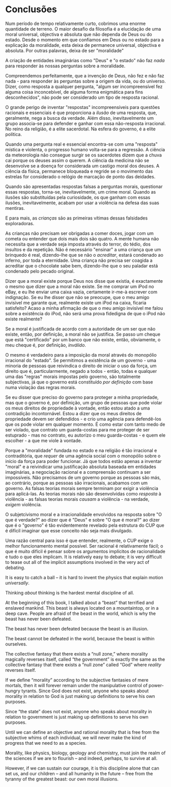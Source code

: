 # Conclusões

Num período de tempo relativamente curto, cobrimos uma enorme quantidade de terreno. O maior desafio da filosofia é a elucidação de uma moral universal, objectiva e absoluta que não dependa de Deus ou do estado. Desde o momento em que confiamos em Deus ou no estado para a explicação da moralidade, esta deixa de permanece universal, objectiva e absoluta. Por outras palavras, deixa de ser "moralidade"

A criação de entidades imaginárias como "Deus" e "o estado" não faz *nada* para responder às nossas perguntas sobre a moralidade.

Compreendemos perfeitamente, que a invenção de Deus, não fez e não faz nada - para responder às perguntas sobre a origem da vida, ou do universo. Dizer, como resposta a qualquer pergunta, "algum ser incompreensível fez alguma coisa inconcebível, de alguma forma enigmática para fins desconhecidos", não pode ser considerado um tipo de resposta racional.

O grande perigo de inventar "respostas" incompreensíveis para questões racionais e essenciais é que proporciona a *ilusão* de uma resposta, que, geralmente, nega a busca da verdade. Além disso, inevitavelmente um grupo associa-se para defender e ganhar com essa não-resposta irracional. No reino da religião, é a elite sacerdotal. Na esfera do governo, é a elite política.

Quando uma pergunta real e essencial encontra-se com uma "resposta" mística e violenta, o progresso humano volta-se para a regressão. A ciência da meteorologia não consegue surgir se os sacerdotes dizem que a chuva cai porque os deuses assim o querem. A ciência da medicina não se desenvolve se a doença for considerada um castigo moral dos deuses. A ciência da física, permanece bloqueada e regride se o movimento das estrelas for considerado o relógio de marcação de ponto das deidades.

Quando são apresentadas respostas falsas a perguntas morais, questionar essas respostas, torna-se, inevitavelmente, um crime moral. Quando as ilusões são substituídas pela curiosidade, os que ganham com essas ilusões, inevitavelmente, acabam por usar a violência na defesa das suas mentiras.

E para mais, as *crianças* são as primeiras vítimas dessas falsidades exploradoras.

As crianças não precisam ser obrigadas a comer doces, jogar com um cometa ou entender que dois mais dois são quatro. A mente humana não necessita que a verdade seja imposta através do terror, do tédio, dos insultos e da repetição. Não é necessário "ensinar" a uma criança que um brinquedo é real, dizendo-lhe que se não o *acreditar*, estará condenado ao inferno, por toda a eternidade. Uma criança não precisa ser coagida a acreditar que o chocolate sabe bem, dizendo-lhe que o seu paladar está condenado pelo pecado original.

Dizer que a moral existe porque Deus nos disse que existia, é exactamente o mesmo que dizer que a moral não existe. Se me comprar um iPod no eBay, e eu lhe enviar uma caixa vazia, certamente ir-me-à escrever com indignação. Se eu lhe disser que não se preocupe, que o meu amigo invisível me garante que, realmente existe um iPod na caixa, ficaria satisfeito? Acaso a minha afirmação de que o meu amigo invisível me falou sobre a existência do iPod, não será uma prova fidedigna de que o iPod não existe realmente?

Se a moral é justificada de acordo com a autoridade de um ser que não existe, então, por definição, a moral não se justifica. Se passo um cheque que está "certificado" por um banco que não existe, então, obviamente, o meu cheque é, por definição, *inválido*.

O mesmo é verdadeiro para a imposição da moral através do monopólio irracional do "estado". Se permitimos a existência de um governo - uma minoria de pessoas que reivindica o direito de iniciar o uso da força, um direito que é, particularmente, negado a todos - então, todas e qualquer uma das "regras" morais impostas pelo governo, são totalmente subjectivas, já que o governo está constituído *por definição* com base numa violação das regras morais.

Se eu disser que preciso do governo para proteger a minha propriedade, mas que o governo é, por definição, um grupo de pessoas que pode violar os meus direitos de propriedade à vontade, então estou atado a uma contradição incontornável. Estou a dizer que os meus direitos de propriedade devem ser defendidos - e crio uma agência para defendê-los que os pode violar em qualquer momento. É como estar com tanto medo de ser violado, que contrato um guarda-costas para me proteger de ser estuprado - mas no contrato, eu autorizo o meu guarda-costas - e quem ele escolher - a que me viole à vontade.

Porque a "moralidade" fundada no estado e na religião é tão irracional e contraditória, que *requer* de uma agência social com o monopólio sobre o início da força para poder funcionar. Já que todos estão apenas a inventar "moral" e a reivindicar uma justificação absoluta baseada em entidades imaginárias, a negociação racional e a compreensão continuam a ser impossíveis. Não precisamos de um governo porque as pessoas são más, ao contrário, porque as pessoas são irracionais, acabamos com um governo. As falsas teorias morais sempre terminam por exigir a violência para aplicá-las. As teorias morais não são desenvolvidas como *resposta* à violência - as falsas teorias morais *causam* a violência - na verdade, *exigem* violência.

O subjetcivismo moral e a irracionalidade envolvidos na resposta sobre "O que é verdade?" ao dizer que é "Deus" e sobre "O que é moral?" ao dizer que é o "governo" é tão evidentemente revelado pela estrutura do CUP que é difícil imaginar que esse conceito não seja mais divulgado.

Uma razão central para isso é que entender, realmente, o CUP exige o melhor funcionamento mental possível. Ser racional é relativamente fácil; o que é muito difícil é pensar sobre os argumentos implícitos de racionalidade e tudo o que eles implicam. It is relatively easy to debate; it is very difficult to tease out all of the implicit assumptions involved in the very act of debating.

It is easy to catch a ball – it is hard to invent the physics that explain motion *universally*.

Thinking *about* thinking is the hardest mental discipline of all.

At the beginning of this book, I talked about a “beast” that terrified and enslaved mankind. This beast is always located on a mountaintop, or in a deep cave. People are afraid of the beast in the world, which is why the beast has never been defeated.

The beast has never been defeated because the beast is an illusion.

The beast cannot be defeated in the world, because the beast is within ourselves.

The collective fantasy that there exists a “null zone,” where morality magically reverses itself, called “the government” is exactly the same as the collective fantasy that there exists a “null zone” called “God” where *reality* reverses itself.

If we define “morality” according to the subjective fantasies of mere mortals, then it will forever remain under the manipulative control of power-hungry tyrants. Since God does not exist, anyone who speaks about morality in relation to God is just making up definitions to serve his own purposes.

Since “the state” does not exist, anyone who speaks about morality in relation to government is just making up definitions to serve his own purposes.

Until we can define an objective and rational morality that is free from the subjective whims of each individual, we will never make the kind of progress that we need to as a species.

Morality, like physics, biology, geology and chemistry, must join the realm of the sciences if we are to flourish – and indeed, perhaps, to survive at all.

However, if we can sustain our courage, it is this discipline alone that can set us, and our children – and all humanity in the future – free from the tyranny of the greatest beast: our own moral illusions.